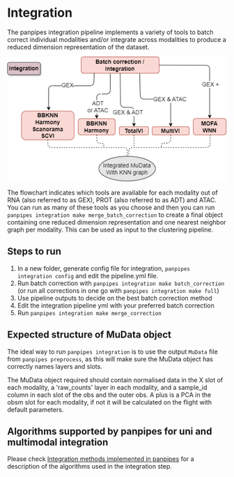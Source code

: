 # Integration

The panpipes integration pipeline implements a variety of tools to batch correct individual modalities and/or integrate across modalities to produce a reduced dimension representation of the dataset.

![integration_flowchart](../img/integration_coloured.drawio.png)

The flowchart indicates which tools are available for each modality out of RNA (also referred to as GEX), PROT (also referred to as ADT) and ATAC. You can run as many of these tools as you choose and then you can run `panpipes integration make merge_batch_correction` to create a final object containing one reduced dimension representation and one nearest neighbor graph per modality. This can be used as input to the clustering pipeline.

## Steps to run

1. In a new folder, generate config file for integration,
    `panpipes integration config` and edit the pipeline.yml file.
2. Run batch correction with
    `panpipes integration make batch_correction` (or run all corrections
    in one go with `panpipes integration make full`)
3. Use pipeline outputs to decide on the best batch correction method
4. Edit the integration pipeline yml with your preferred batch
    correction
5. Run `panpipes integration make merge_correction`

## Expected structure of MuData object

The ideal way to run `panpipes integration` is to use the output `MuData` file from `panpipes preprocess`, as this will make sure the MuData object has correctly names layers and slots.

The MuData object required should contain normalised data in the X slot of each modality,  a 'raw_counts' layer in each modality, and a sample_id column in each slot of the obs and the outer obs. A plus is a PCA in the obsm slot for each modality, if not it will be calculated on the flight with default parameters.

 ## Algorithms supported by panpipes for uni and multimodal integration 
 Please check [Integration methods implemented in panpipes](https://github.com/DendrouLab/panpipes/blob/docs_g/docs/usage/integration_methods.md)  for a description of the algorithms used in the integration step. 
